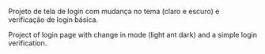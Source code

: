 Projeto de tela de login com mudança no tema (claro e escuro) e verificação de login básica.

Project of login page with change in mode (light ant dark) and a simple login verification.